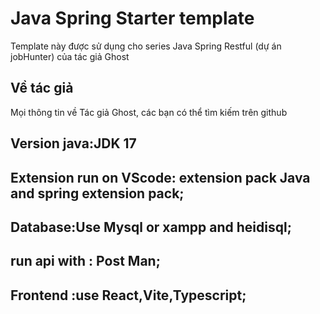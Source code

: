 # Java Spring Starter template
Template này được sử dụng cho series Java Spring Restful (dự án jobHunter) của tác giả Ghost

## Về tác giả
Mọi thông tin về Tác giả Ghost, các bạn có thể tìm kiếm trên github

## Version java:JDK 17
## Extension run on VScode: extension pack Java and spring extension pack;
## Database:Use Mysql or xampp and heidisql;
## run api with : Post Man;
## Frontend :use React,Vite,Typescript;


